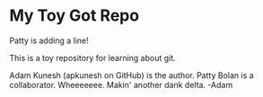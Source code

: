 # My Toy Got Repo
Patty is adding a line!

This is a toy repository for learning about git.

Adam Kunesh (apkunesh on GitHub) is the author.
Patty Bolan is a collaborator.
Wheeeeeee.
Makin' another dank delta. -Adam
